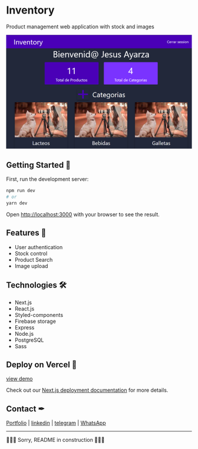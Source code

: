 # Inventory

Product management web application with stock and images

![Descripción de la imagen](/public/inventory.png)
## Getting Started 🚀

First, run the development server:

```bash
npm run dev
# or
yarn dev
```

Open [http://localhost:3000](http://localhost:3000) with your browser to see the result.

## Features 🧷

- User authentication
- Stock control
- Product Search
- Image upload

## Technologies 🛠
- Next.js
- React.js
- Styled-components
- Firebase storage
- Express
- Node.js
- PostgreSQL
- Sass

## Deploy on Vercel 🚀

[view demo](https://inventory-frontend-tau.vercel.app/)

Check out our [Next.js deployment documentation](https://nextjs.org/docs/deployment) for more details.

## Contact ✒

[Portfolio](https://jesudev.vercel.app/) | [linkedin](https://www.linkedin.com/in/jesus-ayarza/) | [telegram](https://t.me/jesusA1811) | [WhatsApp](https://api.whatsapp.com/send/?phone=51936129604&text&type=phone_number&app_absent=0)

-----------------------------------------------------------------------------------------------


🚧🚧🚧 Sorry, README in construction 🚧🚧🚧

